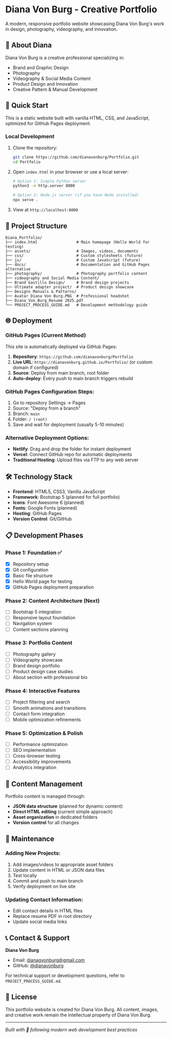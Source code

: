 # Diana Von Burg - Creative Portfolio

A modern, responsive portfolio website showcasing Diana Von Burg's work in design, photography, videography, and innovation.

## 🎨 About Diana

Diana Von Burg is a creative professional specializing in:
- Brand and Graphic Design
- Photography
- Videography & Social Media Content
- Product Design and Innovation
- Creative Pattern & Manual Development

## 🚀 Quick Start

This is a static website built with vanilla HTML, CSS, and JavaScript, optimized for GitHub Pages deployment.

### Local Development

1. Clone the repository:
   ```bash
   git clone https://github.com/dianavonburg/Portfolio.git
   cd Portfolio
   ```

2. Open `index.html` in your browser or use a local server:
   ```bash
   # Option 1: Simple Python server
   python3 -m http.server 8000
   
   # Option 2: Node.js server (if you have Node installed)
   npx serve .
   ```

3. View at `http://localhost:8000`

## 📁 Project Structure

```
Diana_Portfolio/
├── index.html                 # Main homepage (Hello World for testing)
├── assets/                    # Images, videos, documents
├── css/                       # Custom stylesheets (future)
├── js/                        # Custom JavaScript (future)
├── docs/                      # Documentation and GitHub Pages alternative
├── photography/               # Photography portfolio content
├── videography and Social Media Content/
├── Brand Gastillo Design/     # Brand design projects
├── Ultimate adapter project/  # Product design showcase
├── Designs Manuals & Patterns/
├── Avatar Diana Von Burg.PNG  # Professional headshot
├── Diana_Von_Burg_Resume 2025.pdf
└── PROJECT_PROCESS_GUIDE.md   # Development methodology guide
```

## 🌐 Deployment

### GitHub Pages (Current Method)

This site is automatically deployed via GitHub Pages:

1. **Repository**: `https://github.com/dianavonburg/Portfolio`
2. **Live URL**: `https://dianavonburg.github.io/Portfolio/` (or custom domain if configured)
3. **Source**: Deploy from main branch, root folder
4. **Auto-deploy**: Every push to main branch triggers rebuild

### GitHub Pages Configuration Steps:

1. Go to repository Settings → Pages
2. Source: "Deploy from a branch"
3. Branch: `main`
4. Folder: `/ (root)`
5. Save and wait for deployment (usually 5-10 minutes)

### Alternative Deployment Options:

- **Netlify**: Drag and drop the folder for instant deployment
- **Vercel**: Connect GitHub repo for automatic deployments
- **Traditional Hosting**: Upload files via FTP to any web server

## 🛠 Technology Stack

- **Frontend**: HTML5, CSS3, Vanilla JavaScript
- **Framework**: Bootstrap 5 (planned for full portfolio)
- **Icons**: Font Awesome 6 (planned)
- **Fonts**: Google Fonts (planned)
- **Hosting**: GitHub Pages
- **Version Control**: Git/GitHub

## 📋 Development Phases

### Phase 1: Foundation ✅
- [x] Repository setup
- [x] Git configuration
- [x] Basic file structure
- [x] Hello World page for testing
- [x] GitHub Pages deployment preparation

### Phase 2: Content Architecture (Next)
- [ ] Bootstrap 5 integration
- [ ] Responsive layout foundation
- [ ] Navigation system
- [ ] Content sections planning

### Phase 3: Portfolio Content
- [ ] Photography gallery
- [ ] Videography showcase
- [ ] Brand design portfolio
- [ ] Product design case studies
- [ ] About section with professional bio

### Phase 4: Interactive Features
- [ ] Project filtering and search
- [ ] Smooth animations and transitions
- [ ] Contact form integration
- [ ] Mobile optimization refinements

### Phase 5: Optimization & Polish
- [ ] Performance optimization
- [ ] SEO implementation
- [ ] Cross-browser testing
- [ ] Accessibility improvements
- [ ] Analytics integration

## 📝 Content Management

Portfolio content is managed through:
- **JSON data structure** (planned for dynamic content)
- **Direct HTML editing** (current simple approach)
- **Asset organization** in dedicated folders
- **Version control** for all changes

## 🔧 Maintenance

### Adding New Projects:
1. Add images/videos to appropriate asset folders
2. Update content in HTML or JSON data files
3. Test locally
4. Commit and push to main branch
5. Verify deployment on live site

### Updating Contact Information:
- Edit contact details in HTML files
- Replace resume PDF in root directory
- Update social media links

## 📞 Contact & Support

**Diana Von Burg**
- Email: dianagvonburg@gmail.com
- GitHub: [@dianavonburg](https://github.com/dianavonburg)

For technical support or development questions, refer to `PROJECT_PROCESS_GUIDE.md`.

## 📄 License

This portfolio website is created for Diana Von Burg. All content, images, and creative work remain the intellectual property of Diana Von Burg.

---

*Built with 💜 following modern web development best practices*